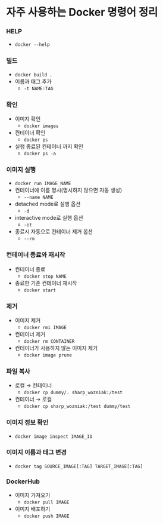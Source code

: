# 자주 사용하는 Docker 명령어 정리

### HELP

- `docker --help`

### 빌드

- `docker build .`
- 이름과 태그 추가
    - `-t NAME:TAG`

### 확인

- 이미지 확인
    - `docker images`
- 컨테이너 확인
    - `docker ps`
- 실행 종료된 컨테이너 까지 확인
    - `docker ps -a`

### 이미지 실행

- `docker run IMAGE_NAME`
- 컨테이너에 이름 명시(명시하지 않으면 자동 생성)
    - `--name NAME`
- detached mode로 실행 옵션
    - `-d`
- interactive mode로 실행 옵션
    - `-it`
- 종료시 자동으로 컨테이너 제거 옵션
    - `--rm`

### 컨테이너 종료와 재시작

- 컨테이너 종료
    - `docker stop NAME`
- 종료한 기존 컨테이너 재시작
    - `docker start`

### 제거

- 이미지 제거
    - `docker rmi IMAGE`
- 컨테이너 제거
    - `docker rm CONTAINER`
- 컨테이너가 사용하지 않는 이미지 제거
    - `docker image prune`

### 파일 복사

- 로컬 → 컨테이너
    - `docker cp dummy/. sharp_wozniak:/test`
- 컨테이너 → 로컬
    - `docker cp sharp_wozniak:/test dummy/test`

### 이미지 정보 확인

- `docker image inspect IMAGE_ID`

### 이미지 이름과 태그 변경

- `docker tag SOURCE_IMAGE[:TAG] TARGET_IMAGE[:TAG]`

### DockerHub

- 이미지 가져오기
    - `docker pull IMAGE`
- 이미지 배포하기
    - `docker push IMAGE`